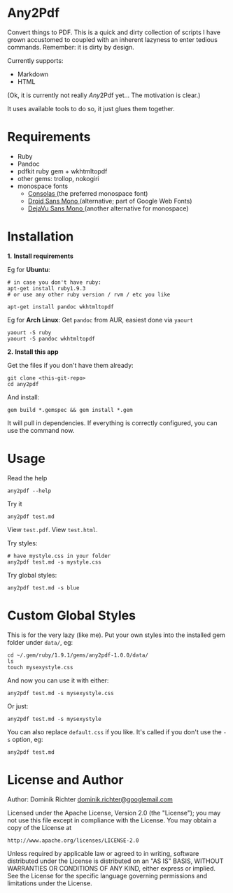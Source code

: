 Any2Pdf
========

Convert things to PDF. This is a quick and dirty collection of scripts I have grown accustomed to coupled with an inherent lazyness to enter tedious commands. Remember: it is dirty by design.

Currently supports:

* Markdown
* HTML

(Ok, it is currently not really *Any*2Pdf yet... The motivation is clear.)

It uses available tools to do so, it just glues them together.

Requirements
============

* Ruby
* Pandoc
* pdfkit ruby gem + wkhtmltopdf
* other gems: trollop, nokogiri
* monospace fonts
    * [ Consolas ]( http://www.ascenderfonts.com/font/consolas-regular.aspx ) (the preferred monospace font)
    * [ Droid Sans Mono ]( http://www.google.com/webfonts/specimen/Droid+Sans+Mono ) (alternative; part of Google Web Fonts)
    * [ DejaVu Sans Mono ]( http://dejavu-fonts.org/wiki/Main_Page ) (another alternative for monospace)

Installation
============

**1.** **Install requirements**

Eg for **Ubuntu**:

    # in case you don't have ruby:
    apt-get install ruby1.9.3
    # or use any other ruby version / rvm / etc you like

    apt-get install pandoc wkhtmltopdf

Eg for **Arch Linux**: Get `pandoc` from AUR, easiest done via `yaourt`

    yaourt -S ruby
    yaourt -S pandoc wkhtmltopdf

**2.** **Install this app**

Get the files if you don't have them already:

    git clone <this-git-repo>
    cd any2pdf

And install:

    gem build *.gemspec && gem install *.gem

It will pull in dependencies. If everything is correctly configured, you can use the command now.


Usage
=====

Read the help

    any2pdf --help

Try it

    any2pdf test.md

View `test.pdf`. View `test.html`.

Try styles:

    # have mystyle.css in your folder
    any2pdf test.md -s mystyle.css

Try global styles:

    any2pdf test.md -s blue


Custom Global Styles
====================

This is for the very lazy (like me). Put your own styles into the installed gem folder under `data/`, eg:

    cd ~/.gem/ruby/1.9.1/gems/any2pdf-1.0.0/data/
    ls
    touch mysexystyle.css

And now you can use it with either:

    any2pdf test.md -s mysexystyle.css

Or just:

    any2pdf test.md -s mysexystyle

You can also replace `default.css` if you like. It's called if you don't use the `-s` option, eg:

    any2pdf test.md


License and Author
==================
Author: Dominik Richter <dominik.richter@googlemail.com>

Licensed under the Apache License, Version 2.0 (the "License");
you may not use this file except in compliance with the License.
You may obtain a copy of the License at

    http://www.apache.org/licenses/LICENSE-2.0

Unless required by applicable law or agreed to in writing, software
distributed under the License is distributed on an "AS IS" BASIS,
WITHOUT WARRANTIES OR CONDITIONS OF ANY KIND, either express or implied.
See the License for the specific language governing permissions and
limitations under the License.
